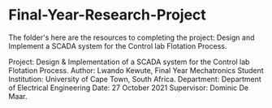 # Final-Year-Research-Project

The folder's here are the resources to completing the project: Design and Implement a SCADA system for the Control lab Flotation Process.

Project: Design & Implementation of a SCADA system for the Control lab Flotation Process.
Author: Lwando Kewute, Final Year Mechatronics Student
Institution: University of Cape Town, South Africa.
Department: Department of Electrical Engineering
Date: 27 October 2021
Supervisor: Dominic De Maar.
